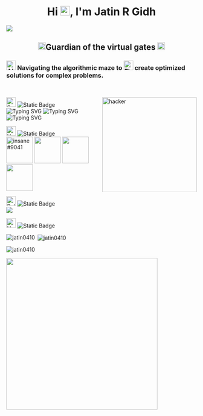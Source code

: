 <h1 align="center">Hi <img src="https://raw.githubusercontent.com/Tarikul-Islam-Anik/Animated-Fluent-Emojis/master/Emojis/Hand%20gestures/Hand%20with%20Fingers%20Splayed.png" alt="Hand with Fingers Splayed" width="25" height="25" />, I'm Jatin R Gidh</h1>
<img src="https://github.com/Anmol-Baranwal/Cool-GIFs-For-GitHub/assets/74038190/d48893bd-0757-481c-8d7e-ba3e163feae7" />
<p>
<h2 align="center"> <img src="https://raw.githubusercontent.com/Tarikul-Islam-Anik/Animated-Fluent-Emojis/master/Emojis/People%20with%20activities/Ninja%20Medium-Light%20Skin%20Tone.png" alt="Ninja Medium-Light Skin Tone" width="20" height="20" />Guardian of the virtual gates <img src="https://raw.githubusercontent.com/Tarikul-Islam-Anik/Animated-Fluent-Emojis/master/Emojis/People%20with%20professions/Man%20Technologist%20Light%20Skin%20Tone.png" alt="Man Technologist Light Skin Tone" width="20" height="20" /></h2>
</p>
<h3> <img src="https://raw.githubusercontent.com/Tarikul-Islam-Anik/Animated-Fluent-Emojis/master/Emojis/Smilies/Alien%20Monster.png" alt="Alien Monster" width="25" height="25" /> Navigating the algorithmic maze to <img src="https://raw.githubusercontent.com/Tarikul-Islam-Anik/Animated-Fluent-Emojis/master/Emojis/Travel%20and%20places/Flying%20Saucer.png" alt="Flying Saucer" width="25" height="25" /> create optimized solutions for complex problems.</h3>
<br><p>
<img align="right" alt="hacker" width="250" src="https://user-images.githubusercontent.com/74038190/221352989-518609ab-b4d1-459e-929f-a08cd2bd9b3c.gif">
</p>
<div align="left">
   <div alt="left">
   <img src="https://raw.githubusercontent.com/Tarikul-Islam-Anik/Telegram-Animated-Emojis/main/Smileys/Smiling%20Face%20With%20Halo.webp" alt="Smiling Face With Halo" width="25" height="25" />
  <img alt="Static Badge" src="https://img.shields.io/badge/About_me-155263">
</div>
  <img src="https://readme-typing-svg.demolab.com?font=Libre+Baskerville&duration=3000&pause=100&width=600&lines=%F0%9F%8C%B1+I%E2%80%99m+currently+learning+ethical+hacking%2CDSA." alt="Typing SVG" />
  <img src="https://readme-typing-svg.demolab.com?font=Libre+Baskerville&duration=3000&pause=100&width=600&lines=%F0%9F%93%AB+How+to+reach+me%3A+jatingidh108%40gmail.com" alt="Typing SVG" />
  <img src="https://readme-typing-svg.demolab.com?font=Libre+Baskerville&duration=3000&pause=100&width=600&lines=⚡+Fun+fact%3A+Coders+break+keyboards%3B+hackers+break+firewalls—same+passion%2C+different+impact." alt="Typing SVG" />
</div>
 <p align="left">
    <div alt="left">
<img src="https://user-images.githubusercontent.com/74038190/216120981-b9507c36-0e04-4469-8e27-c99271b45ba5.png" alt="Handshake" width="25" height="25" />
  <img alt="Static Badge" src="https://img.shields.io/badge/Connect_With_Me-155263">
</div>
   <a href="https://discord.com/users/1077986999090290799" target="blank"><img src="https://user-images.githubusercontent.com/74038190/235294015-47144047-25ab-417c-af1b-6746820a20ff.gif" width="70" alt="insane#9041"/></a>
  <a href="https://instagram.com/jatin_gidh_10" target="blank"><img src="https://user-images.githubusercontent.com/74038190/235294013-a33e5c43-a01c-43f6-b44d-a406d8b4ab75.gif" width="70"></a>
  <a href="https://www.linkedin.com/in/jatin-gidh-030166273" target="blank"><img src="https://user-images.githubusercontent.com/74038190/235294012-0a55e343-37ad-4b0f-924f-c8431d9d2483.gif" width="70"></a>
  <a href="https://twitter.com/@gidh_jatin" target="blank"><img src="https://github.com/Anmol-Baranwal/Cool-GIFs-For-GitHub/assets/74038190/cc4fe88c-7f7a-41d8-b449-34b7a178c1c6" width="70"></a>
</p>
<p align="left">
   <div align="left">
  <img src="https://user-images.githubusercontent.com/74038190/216122069-5b8169d7-1d8e-4a13-b245-a8e4176c99f8.png" alt="Bullseye" width="25" height="25" />
  <img alt="Static Badge" src="https://img.shields.io/badge/Languages_And_Tools-155263">
</div>
  <a href="https://skillicons.dev">
    <img src="https://skillicons.dev/icons?i=c,cpp,java,flutter,dart,linux,python,html,css,mysql,vscode" />
  </a>
</p>
<div align="left">
  <img src="https://raw.githubusercontent.com/Tarikul-Islam-Anik/Animated-Fluent-Emojis/master/Emojis/Travel%20and%20places/Hourglass%20Done.png" alt="Hourglass Done" width="25" height="25" />
  <img alt="Static Badge" src="https://img.shields.io/badge/GitHub_History-155263">
</div>

<p><img align="left" src="https://github-readme-stats.vercel.app/api/top-langs?username=jatingidh0410&show_icons=true&locale=en&layout=compact" alt="jatin0410" /></p>

<p>&nbsp;<img align="center" src="https://github-readme-stats.vercel.app/api?username=jatingidh0410&show_icons=true&locale=en" alt="jatin0410" /></p>

<p><img align="center" src="https://github-readme-streak-stats.herokuapp.com/?user=jatingidh0410&" alt="jatin0410" /></p>

<img src="https://user-images.githubusercontent.com/74038190/212284158-e840e285-664b-44d7-b79b-e264b5e54825.gif" width="400">
<br><br>
